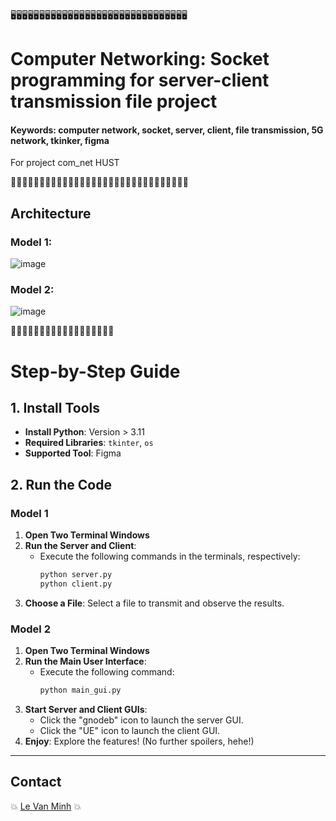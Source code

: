 🖥️🖥️🖥️🖥️🖥️🖥️🖥️🖥️🖥️🖥️🖥️🖥️🖥️🖥️🖥️🖥️🖥️🖥️🖥️🖥️🖥️🖥️🖥️🖥️🖥️🖥️🖥️🖥️🖥️🖥️🖥️
# Computer Networking: Socket programming for server-client transmission file project
#### Keywords: computer network, socket, server, client, file transmission, 5G network, tkinker, figma

For project com_net HUST

📱📱📱📱📱📱📱📱📱📱📱📱📱📱📱📱📱📱📱📱📱📱📱📱📱📱📱📱📱📱📱




## Architecture
### Model 1: 

![image](https://github.com/user-attachments/assets/77f405ec-298f-4042-8b77-ffdac2cc5ac7)

### Model 2: 

![image](https://github.com/user-attachments/assets/fd784f9f-ea72-4153-be37-6b20ec5f49ff)



:owl::owl::owl::owl::owl::owl::owl::owl::owl::owl::owl::owl::owl::owl::owl::owl::owl::owl:
# Step-by-Step Guide

## 1. Install Tools
- **Install Python**: Version > 3.11  
- **Required Libraries**: `tkinter`, `os`  
- **Supported Tool**: Figma  

## 2. Run the Code

### Model 1
1. **Open Two Terminal Windows**  
2. **Run the Server and Client**:  
   - Execute the following commands in the terminals, respectively:  
     ```bash
     python server.py
     python client.py
     ```  
3. **Choose a File**: Select a file to transmit and observe the results.

### Model 2
1. **Open Two Terminal Windows**  
2. **Run the Main User Interface**:  
   - Execute the following command:  
     ```bash
     python main_gui.py
     ```  
3. **Start Server and Client GUIs**:  
   - Click the "gnodeb" icon to launch the server GUI.  
   - Click the "UE" icon to launch the client GUI.  
4. **Enjoy**: Explore the features! (No further spoilers, hehe!)

---

## Contact  
:boom: [Le Van Minh](https://github.com/VeronicaMagnus1909) :boom:







